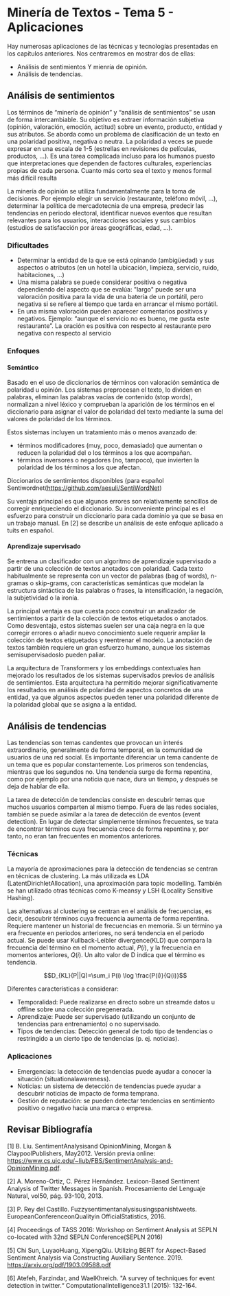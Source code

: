 # Minería de Textos - Tema 5 - Aplicaciones

Hay numerosas aplicaciones de las técnicas y tecnologías presentadas en los capítulos anteriores. Nos centraremos en mostrar dos de ellas: 
- Análisis de sentimientos Y mienría de opinión.
- Análisis de tendencias.

## Análisis de sentimientos

Los términos de “minería de opinión” y “análisis de sentimientos” se usan de forma intercambiable. Su objetivo es extraer información subjetiva (opinión, valoración, emoción, actitud) sobre un evento, producto, entidad y sus atributos. Se aborda como un problema de clasificación de un texto en una polaridad positiva, negativa o neutra.
La polaridad a veces se puede expresar en una escala de 1-5 (estrellas en revisiones de películas, productos, …). Es una tarea complicada incluso para los humanos puesto que interpretaciones que dependen de factores culturales, experiencias propias de cada persona. Cuanto más corto sea el texto y menos formal más difícil resulta

La minería de opinión se utiliza fundamentalmente para la toma de decisiones. Por ejemplo elegir un servicio (restaurante, teléfono móvil, …), determinar la política de mercadotecnia de una empresa, predecir las tendencias en periodo electoral, identificar nuevos eventos que resultan relevantes para los usuarios, interacciones sociales y sus cambios (estudios de satisfacción por áreas geográficas, edad, …).

### Dificultades

- Determinar la entidad de la que se está opinando (ambigüedad) y sus aspectos o atributos (en un hotel la ubicación, limpieza, servicio, ruido, habitaciones, …)
- Una misma palabra se puede considerar positiva o negativa dependiendo del aspecto que se evalúa: "largo" puede ser una valoración positiva para la vida de una batería de un portátil, pero negativa si se refiere al tiempo que tarda en arrancar el mismo portátil.
- En una misma valoración pueden aparecer comentarios positivos y negativos. Ejemplo: “aunque el servicio no es bueno, me gusta este restaurante”. La oración es positiva con respecto al restaurante pero negativa con respecto al servicio

### Enfoques

#### Semántico
Basado en el uso de diccionarios de términos con valoración semántica de polaridad u opinión. Los sistemas preprocesan el texto, lo dividen en palabras, eliminan las palabras vacías de contenido (stop words), normalizan a nivel léxico y comprueban la aparición de los términos en el diccionario para asignar el valor de polaridad del texto mediante la suma del valores de polaridad de los términos.

Estos sistemas incluyen un tratamiento más o menos avanzado de:
- términos modificadores (muy, poco, demasiado) que aumentan o reducen la polaridad del o los términos a los que acompañan.
- términos inversores o negadores (no, tampoco), que invierten la polaridad de los términos a los que afectan.

Diccionarios de sentimientos disponibles (para español Sentiwordnet(https://github.com/aesuli/SentiWordNet)

Su ventaja principal es que algunos errores son relativamente sencillos de corregir enriqueciendo el diccionario. Su inconveniente principal es el esfuerzo para construir un diccionario para cada dominio ya que se basa en un trabajo manual. En [2] se describe un análisis de este enfoque aplicado a tuits en español.

#### Aprendizaje supervisado
Se entrena un clasificador con un algoritmo de aprendizaje supervisado a partir de una colección de textos anotados con polaridad. Cada texto habitualmente se representa con un vector de palabras (bag of words), n-gramas o skip-grams, con características semánticas que modelan la estructura sintáctica de las palabras o frases, la intensificación, la negación, la subjetividad o la ironía.

La principal ventaja es que cuesta poco construir un analizador de sentimientos a partir de la colección de textos etiquetados o anotados. Como desventaja, estos sistemas suelen ser una caja negra en la que corregir errores o añadir nuevo conocimiento suele requerir ampliar la colección de textos etiquetados y reentrenar el modelo. La anotación de textos también requiere un gran esfuerzo humano, aunque los sistemas semisupervisadoslo pueden paliar.

La arquitectura de Transformers y los embeddings contextuales han mejorado los resultados de los sistemas supervisados previos de análisis de sentimientos. Esta arquitectura ha permitido mejorar significativamente los resultados en análisis de polaridad de aspectos concretos de una entidad, ya que algunos aspectos pueden tener una polaridad diferente de la polaridad global que se asigna a la entidad.

## Análisis de tendencias

Las tendencias son temas candentes que provocan un interés extraordinario, generalmente de forma temporal, en la comunidad de usuarios de una red social. Es importante diferenciar un tema candente de un tema que es popular constantemente. Los primeros son tendencias, mientras que los segundos no. Una tendencia surge de forma repentina, como por ejemplo por una noticia que nace, dura un tiempo, y después se deja de hablar de ella.

La tarea de detección de tendencias consiste en descubrir temas que muchos usuarios comparten al mismo tiempo. Fuera de las redes sociales, también se puede asimilar a la tarea de detección de eventos (event detection). En lugar de detectar simplemente términos frecuentes, se trata de encontrar términos cuya frecuencia crece de forma repentina y, por tanto, no eran tan frecuentes en momentos anteriores.

### Técnicas

La mayoría de aproximaciones para la detección de tendencias se centran en técnicas de clustering. La más utilizada es LDA (LatentDirichletAllocation), una aproximación para topic modelling. También se han utilizado otras técnicas como K-meansy y LSH (Locality Sensitive Hashing).

Las alternativas al clustering se centran en el análisis de frecuencias, es decir, descubrir términos cuya frecuencia aumenta de forma repentina. Requiere mantener un historial de frecuencias en memoria. Si un término ya era frecuente en periodos anteriores, no será tendencia en el periodo actual. Se puede usar Kullback-Leibler divergence(KLD) que compara la frecuencia del término en el momento actual, $P(i)$, y la frecuencia en momentos anteriores, $Q(i)$. Un alto valor de D indica que el término es tendencia.

$$D_{KL}(P||Q)=\sum_i P(i) \log \frac{P(i)}{Q(i)}$$

Diferentes características a considerar:
- Temporalidad: Puede realizarse en directo sobre un streamde datos u offline sobre una colección pregenerada.
- Aprendizaje: Puede ser supervisado (utilizando un conjunto de tendencias para entrenamiento) o no supervisado.
- Tipos de tendencias: Detección general de todo tipo de tendencias o restringido a un cierto tipo de tendencias (p. ej. noticias).

### Aplicaciones

- Emergencias: la detección de tendencias puede ayudar a conocer la situación (situationalawareness).
- Noticias: un sistema de detección de tendencias puede ayudar a descubrir noticias de impacto de forma temprana.
- Gestión de reputación: se pueden detectar tendencias en sentimiento positivo o negativo hacia una marca o empresa.



## Revisar Bibliografía

[1] B. Liu. SentimentAnalysisand OpinionMining, Morgan & ClaypoolPublishers, May2012. Versión previa online: https://www.cs.uic.edu/~liub/FBS/SentimentAnalysis-and-OpinionMining.pdf.


[2] A. Moreno-Ortiz, C. Pérez Hernández. Lexicon-Based Sentiment Analysis of Twitter Messages in Spanish. Procesamiento del Lenguaje Natural, vol50, pág. 93-100, 2013.


[3] P. Rey del Castillo. Fuzzysentimentanalysisusingspanishtweets. EuropeanConferenceonQualityin OfficialStatistics, 2016.


[4] Proceedings of TASS 2016: Workshop on Sentiment Analysis at SEPLN co-located with 32nd SEPLN Conference(SEPLN 2016)


[5] Chi Sun, LuyaoHuang, XipengQiu. Utilizing BERT for Aspect-Based Sentiment Analysis via Constructing Auxiliary Sentence. 2019. https://arxiv.org/pdf/1903.09588.pdf


[6] Atefeh, Farzindar, and WaelKhreich. "A survey of techniques for event detection in twitter.“ ComputationalIntelligence31.1 (2015): 132-164.